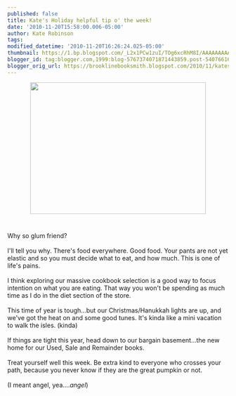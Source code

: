 ```yaml
---
published: false
title: Kate's Holiday helpful tip o' the week!
date: '2010-11-20T15:58:00.006-05:00'
author: Kate Robinson
tags: 
modified_datetime: '2010-11-20T16:26:24.025-05:00'
thumbnail: https://1.bp.blogspot.com/_L2x1PCw1zuI/TOg6xcRhM8I/AAAAAAAAAKo/ZzjTwRWO7uY/s72-c/stephanie.gif
blogger_id: tag:blogger.com,1999:blog-5767374071871443859.post-5407661653452851368
blogger_orig_url: https://brooklinebooksmith.blogspot.com/2010/11/kates-holiday-helpful-tip-o-week.html
---
```


<a href="https://1.bp.blogspot.com/_L2x1PCw1zuI/TOg6xcRhM8I/AAAAAAAAAKo/ZzjTwRWO7uY/s1600/stephanie.gif"><img style="TEXT-ALIGN: center; MARGIN: 0px auto 10px; WIDTH: 400px; DISPLAY: block; HEIGHT: 300px; CURSOR: hand" id="BLOGGER_PHOTO_ID_5541743962557068226" border="0" alt="" src="https://1.bp.blogspot.com/_L2x1PCw1zuI/TOg6xcRhM8I/AAAAAAAAAKo/ZzjTwRWO7uY/s400/stephanie.gif" /></a><br /><div></div>Why so glum friend?<br /><br />I'll tell you why. There's food everywhere. Good food. Your pants are not yet elastic and so you must decide what to eat, and how much. This is one of life's pains.<br /><br />I think exploring our massive cookbook selection is a good way to focus intention on what you are eating. That way you won't be spending as much time as I do in the diet section of the store.<br /><br />This time of year is tough...but our Christmas/Hanukkah lights are up, and we've got the heat on and some good tunes. It's kinda like a mini vacation to walk the isles. (kinda)<br /><br />If things are tight this year, head down to our bargain basement...the new home for our Used, Sale and Remainder books.<br /><br />Treat yourself well this week. Be extra kind to everyone who crosses your path, because you never know if they are the great pumpkin or not.<br /><br />(I meant angel, yea....<em>angel</em>)<br /><br /><br /><br /><br /><br /><br /><br /><br /><br /><br /><br /><br /><br /><br /><div></div>